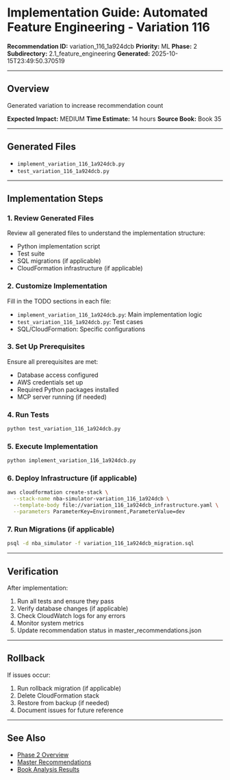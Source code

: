 # Implementation Guide: Automated Feature Engineering - Variation 116

**Recommendation ID:** variation_116_1a924dcb
**Priority:** ML
**Phase:** 2
**Subdirectory:** 2.1_feature_engineering
**Generated:** 2025-10-15T23:49:50.370519

---

## Overview

Generated variation to increase recommendation count

**Expected Impact:** MEDIUM
**Time Estimate:** 14 hours
**Source Book:** Book 35

---

## Generated Files

- `implement_variation_116_1a924dcb.py`
- `test_variation_116_1a924dcb.py`

---

## Implementation Steps

### 1. Review Generated Files

Review all generated files to understand the implementation structure:
- Python implementation script
- Test suite
- SQL migrations (if applicable)
- CloudFormation infrastructure (if applicable)

### 2. Customize Implementation

Fill in the TODO sections in each file:
- `implement_variation_116_1a924dcb.py`: Main implementation logic
- `test_variation_116_1a924dcb.py`: Test cases
- SQL/CloudFormation: Specific configurations

### 3. Set Up Prerequisites

Ensure all prerequisites are met:
- Database access configured
- AWS credentials set up
- Required Python packages installed
- MCP server running (if needed)

### 4. Run Tests

```bash
python test_variation_116_1a924dcb.py
```

### 5. Execute Implementation

```bash
python implement_variation_116_1a924dcb.py
```

### 6. Deploy Infrastructure (if applicable)

```bash
aws cloudformation create-stack \
  --stack-name nba-simulator-variation_116_1a924dcb \
  --template-body file://variation_116_1a924dcb_infrastructure.yaml \
  --parameters ParameterKey=Environment,ParameterValue=dev
```

### 7. Run Migrations (if applicable)

```bash
psql -d nba_simulator -f variation_116_1a924dcb_migration.sql
```

---

## Verification

After implementation:
1. Run all tests and ensure they pass
2. Verify database changes (if applicable)
3. Check CloudWatch logs for any errors
4. Monitor system metrics
5. Update recommendation status in master_recommendations.json

---

## Rollback

If issues occur:
1. Run rollback migration (if applicable)
2. Delete CloudFormation stack
3. Restore from backup (if needed)
4. Document issues for future reference

---

## See Also

- [Phase 2 Overview](/Users/ryanranft/nba-simulator-aws/docs/phases/phase_2/)
- [Master Recommendations](/Users/ryanranft/nba-mcp-synthesis/analysis_results/master_recommendations.json)
- [Book Analysis Results](/Users/ryanranft/nba-mcp-synthesis/analysis_results/)
